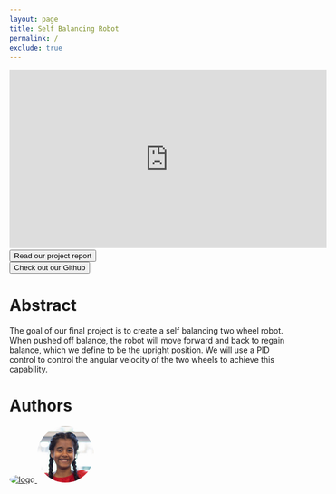 ```yaml
---
layout: page
title: Self Balancing Robot
permalink: /
exclude: true
---
```


<iframe width="560" height="315" src="https://www.youtube.com/embed/tRsg7kjJD0k" title="YouTube video player" frameborder="0" allow="accelerometer; autoplay; clipboard-write; encrypted-media; gyroscope; picture-in-picture" allowfullscreen></iframe>


<form action="report">
    <input type="submit" style="text-align:center" value="Read our project report" />
</form>
<form action="https://github.com/echen4628/balance-robot-code">
    <input type="submit" value="Check out our Github" />
</form>

# Abstract

The goal of our final project is to create a self balancing two wheel robot. When pushed off balance, the robot will move forward and back to regain balance, which we define to be the upright position. We will use a PID control to control the angular velocity of the two wheels to achieve this capability. 
# Authors

<div style="text-align: left">
<span>
 <a href="https://www.linkedin.com/in/eric-chen-2b8726208/" target="_blank">
  <img style="border-radius: 50%;" src="./assets/img/Eric_Chen_Image.jpg" alt = "logo" width="100" />
 </a>

  <a href="https://www.linkedin.com/in/tanvikadasari" target="_blank">
  <img style="border-radius: 50%;" src="./assets/img/Tanvika_Dasari_Image.jpg" alt = "logo" width="100" />
 </a>
</span>
</div>

